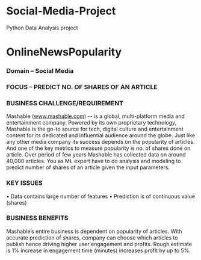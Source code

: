 # Social-Media-Project
Python Data Analysis project
# OnlineNewsPopularity
### Domain – Social Media
### FOCUS – PREDICT NO. OF SHARES OF AN ARTICLE

### BUSINESS CHALLENGE/REQUIREMENT

Mashable (www.mashable.com) -- is a global, multi-platform media and entertainment
company. Powered by its own proprietary technology, Mashable is the go-to source for tech,
digital culture and entertainment content for its dedicated and influential audience around
the globe.
Just like any other media company its success depends on the popularity of articles. And one
of the key metrics to measure popularity is no. of shares done on article.
Over period of few years Mashable has collected data on around 40,000 articles.
You as ML expert have to do analysis and modeling to predict number of shares of an article
given the input parameters.

### KEY ISSUES
• Data contains large number of features
• Prediction is of continuous value (shares) 

### BUSINESS BENEFITS
Mashable’s entire business is dependent on popularity of articles. With accurate prediction of
shares, company can choose which articles to publish hence driving higher user engagement
and profits. Rough estimate is 1% increase in engagement time (minutes) increases profit by
up to 5%. 
